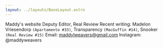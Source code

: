 ```yaml
---
layout: ../layouts/BaseLayout.astro
---
```

Maddy's website
Deputy Editor, Real Review
Recent writing: Madelon Vriesendorp `(Apartamento #33)`, Transparency `(MacGuffin #14)`, Snooker `(Real Review #15)`
Email: maddylweavers@gmail.com
Instagram: @maddyweavers